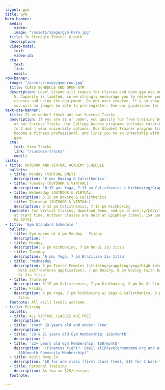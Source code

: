 ```yaml
---
layout: gym
title: Gym
hero-banner:
  media:
    video: 
    image: "/assets/image/gym-hero.jpg"
  title: In Struggle There's Growth
  description: 
  video-modal:
    text: 
    video-id: 
  cta:
    text: 
    link: 
    email: 
row-banner:
  image: "/assets/image/gym-row.jpg"
  title: CLASS SCHEDULE AND OPEN GYM
  description: Level Ground will reopen for classes and open gym use on Monday, October
    5. Capacity is limited, so we strongly encourage you to reserve your spot for
    classes and using the equipment. Do not over-reserve. If a no-show occurs 3 times,
    you will no longer be able to pre-register. See our guidelines for more details.
text-cta-banner:
  title: 21 or under? Check out our Success Tracks.
  description: If you are 21 or under, you qualify for free training by joining one
    of our Success Tracks. Our College Access programs includes tutoring and connection
    to 2 and 4 year university options. Our Student Trainer program trains you to
    become a fitness professional, and links you to an internship with a Boston-based
    gym.
  cta:
    text: View Tracks
    link: "/success-tracks"
    email: 
lists:
- title: OUTDOOR AND VIRTUAL ACADEMY SCHEDULE
  bullets:
  - title: Monday (VIRTUAL ONLY)
    description: '6 pm: Boxing & Calisthenics'
  - title: Tuesday (OUTDOOR & VIRTUAL)
    description: '6:15 pm: Yoga, 7:15 pm Calisthenics + Kickboxing/Grappling'
  - title: Wednesday (OUTDOOR & VIRTUAL)
    description: 6:15 pm Boxing & Calisthenics
  - title: Thursday (OUTDOOR & VIRTUAL)
    description: 6:15 pm Calisthenics, 7:15 pm Kickboxing
  footnote: For Virtual Classes, download Zoom, and go to bit.ly/LGVirtualAcademy
    at start time. Outdoor classes are held at Epiphany School, 154 Centre St, Boston,
    MA 02124.
- title: 'Gym Standard Schedule '
  bullets:
  - title: Gym opens at 4 pm Monday - Friday
    description: ''
  - title: Monday
    description: 6 pm Kickboxing, 7 pm No Gi Jiu Jitsu
  - title: Tuesday
    description: '6 pm: Yoga, 7 pm Brazilian Jiu Jitsu'
  - title: 'Wednesday '
    description: 6 pm Fierce Females (striking/grappling/yoga/high intensity training,
      with self-defense application), 7 pm Boxing, 8 pm Boxing (with bags), 8 pm No
      Gi Jiu Jitsu
  - title: Thursday
    description: 6:15 pm Calisthenics, 7 pm Kickboxing, 8 pm No Gi Jiu Jitsu
  - title: Friday
    description: 6 pm Yoga, 7 pm Kickboxing w/ Bags & Calisthenics, 8 pm No Gi Jiu
      Jitsu
  footnote: All skill levels welcome.
- title: Pricing
  bullets:
  - title: ALL VIRTUAL CLASSES ARE FREE
    description: ''
  - title: 'Youth 19 years old and under: Free'
    description: ''
  - title: '20 & 21 years old Gym Membership: $20/month'
    description: ''
  - title: '22+ years old Gym Membership: $50/month'
    description: "(Finances tight?  Email ali@levelgroundmma.org and ask about our
      $30/month Community Membership)"
  - title: Adult Drop In
    description: "$8 for one class (first class free), $10 for 2 back-to-back classes"
  - title: Personal Training
    description: As low as $25/session
  footnote: 

---
```


